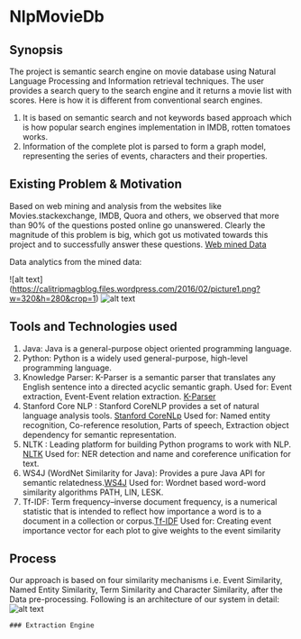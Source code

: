 # NlpMovieDb

## Synopsis
The project is semantic search engine on movie database using Natural Language Processing and Information retrieval techniques.
The user provides a search query to the search engine and it returns a movie list with scores.
Here is how it is different from conventional search engines.  
1. It is based on semantic search and not keywords based approach which is how popular search engines implementation in IMDB, rotten tomatoes works.  
2. Information of the complete plot is parsed to form a graph model, representing the series of events, characters and their properties.


## Existing Problem & Motivation
Based on web mining and analysis from the websites like Movies.stackexchange, IMDB, Quora and others, we observed that more
than 90% of the questions posted online go unanswered. Clearly the magnitude of this problem is big, which got us motivated
towards this project and to successfully answer these questions. 
[Web mined Data](https://drive.google.com/file/d/0B1Lohn8B06JHUXhYT1h2MzhlRXJkR0t5UUdCcnpqMzF3WEMw/view?usp=sharing)

Data analytics from the mined data:

![alt text] (https://calitripmagblog.files.wordpress.com/2016/02/picture1.png?w=320&h=280&crop=1)
![alt text](https://calitripmagblog.files.wordpress.com/2016/02/picture2.png?w=332&h=280&crop=1)

## Tools and Technologies used
1. Java: Java is a general-purpose object oriented programming language.
2. Python: Python is a widely used general-purpose, high-level programming language.
3. Knowledge Parser: K-Parser is a semantic parser that translates any English sentence into a directed acyclic semantic graph.
Used for: Event extraction, Event-Event relation extraction. [K-Parser](http://bioai8core.fulton.asu.edu/kparser/about.jsp)
4. Stanford Core NLP : Stanford CoreNLP provides a set of natural language analysis tools. [Stanford CoreNLp](http://stanfordnlp.github.io/CoreNLP/) 
Used for: Named entity recognition, Co-reference resolution, Parts of speech, Extraction object dependency for semantic representation. 
5. NLTK : Leading platform for building Python programs to work with NLP. [NLTK](http://www.nltk.org/) 
Used for: NER detection and name and coreference unification for text.
6. WS4J (WordNet Similarity for Java): Provides a pure Java API for semantic relatedness.[WS4J](https://code.google.com/archive/p/ws4j/) 
Used for: Wordnet based word-word similarity algorithms PATH, LIN, LESK.
7. Tf-IDF: Term frequency–inverse document frequency, is a numerical statistic that is intended to reflect how importance a word is to a document in a collection or corpus.[Tf-IDF](https://en.wikipedia.org/wiki/Tf%E2%80%93idf)
Used for: Creating event importance vector for each plot to give weights to the event similarity

## Process
Our approach is based on four similarity mechanisms i.e. Event Similarity, Named Entity Similarity, Term Similarity and Character Similarity, after the Data pre-processing. Following is an architecture of our system in detail:  
![alt text](https://calitripmagblog.files.wordpress.com/2016/02/picture31.png?w=660)  

    ### Extraction Engine






